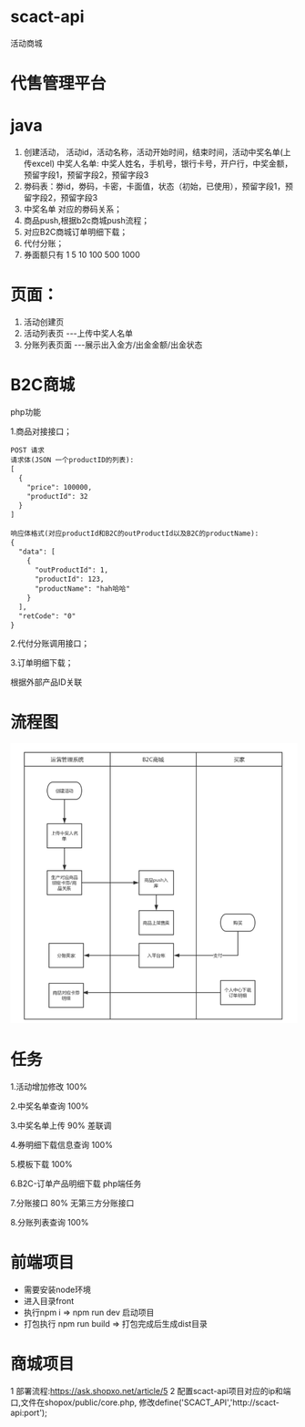 # scact-api

活动商城

# 代售管理平台

# java

1. 创建活动， 活动id，活动名称，活动开始时间，结束时间，活动中奖名单(上传excel)
   中奖人名单: 中奖人姓名，手机号，银行卡号，开户行，中奖金额，预留字段1，预留字段2，预留字段3
2. 劵码表：劵id，劵码，卡密，卡面值，状态（初始，已使用），预留字段1，预留字段2，预留字段3
3. 中奖名单 对应的劵码关系；
4. 商品push,根据b2c商城push流程；
5. 对应B2C商城订单明细下载；
6. 代付分账；
7. 券面额只有 1 5 10 100 500 1000

# 页面：

1. 活动创建页
2. 活动列表页 ---上传中奖人名单
3. 分账列表页面 ---展示出入金方/出金金额/出金状态

# B2C商城

php功能

1.商品对接接口；


```
POST 请求 
请求体(JSON 一个productID的列表):
[
  {
    "price": 100000,
    "productId": 32
  }
]

响应体格式(对应productId和B2C的outProductId以及B2C的productName):
{
  "data": [
    {
      "outProductId": 1,
      "productId": 123,
      "productName": "hah哈哈"
    }
  ],
  "retCode": "0"
}

```

2.代付分账调用接口；

3.订单明细下载；


根据外部产品ID关联
# 流程图
![流程](https://github.com/DayuZhu/scact-api/blob/master/document/%E6%B5%81%E7%A8%8B%E5%9B%BE.png)

# 任务
1.活动增加修改 100%

2.中奖名单查询 100%

3.中奖名单上传 90% 差联调

4.券明细下载信息查询 100%

5.模板下载 100%

6.B2C-订单产品明细下载 php端任务

7.分账接口 80% 无第三方分账接口

8.分账列表查询 100%




# 前端项目

- 需要安装node环境
- 进入目录front
- 执行npm i => npm run dev 启动项目
- 打包执行 npm run build  => 打包完成后生成dist目录


# 商城项目
1 部署流程:https://ask.shopxo.net/article/5
2 配置scact-api项目对应的ip和端口,文件在shopox/public/core.php, 修改define('SCACT_API','http://scact-api:port');